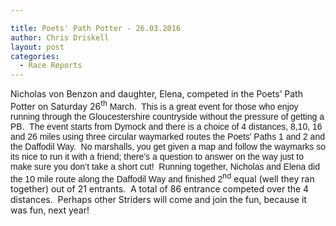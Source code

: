 ```yaml
---

title: Poets' Path Potter - 26.03.2016
author: Chris Driskell
layout: post
categories:
  - Race Reports
---
```

<span >Nicholas von Benzon and daughter, Elena, competed in the Poets’ Path Potter on Saturday 26</span><sup >th</sup><span style="font-family: Calibri, sans-serif"><span > March.  This is a great event for those who enjoy running through the Gloucestershire countryside without the pressure of getting a PB.  The event starts from Dymock and there is a choice of 4 distances, 8,10, 16 and 26 miles using three circular waymarked routes the Poets’ Paths 1 and 2 and the Daffodil Way.  No marshalls, you get given a map and follow the waymarks so its nice to run it with a friend; there’s a question to answer on the way just to make sure you don’t take a short cut!  Running together, Nicholas and Elena did the 10 mile route along the Daffodil Way and finished 2</span></span><sup >nd</sup><span > equal (well they ran together) out of 21 entrants.  A total of 86 entrance competed over the 4 distances.  Perhaps other Striders will come and join the fun, because it was fun, next year!  </span>
